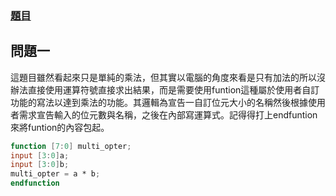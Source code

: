 ### [題目](https://github.com/stormteeth/verilog-#lab-8)
## 問題一
這題目雖然看起來只是單純的乘法，但其實以電腦的角度來看是只有加法的所以沒辦法直接使用運算符號直接求出結果，而是需要使用funtion這種屬於使用者自訂功能的寫法以達到乘法的功能。其邏輯為宣告一自訂位元大小的名稱然後根據使用者需求宣告輸入的位元數與名稱，之後在內部寫運算式。記得得打上endfuntion來將funtion的內容包起。
```verilog
function [7:0] multi_opter;
input [3:0]a;
input [3:0]b;
multi_opter = a * b;
endfunction
```
##
